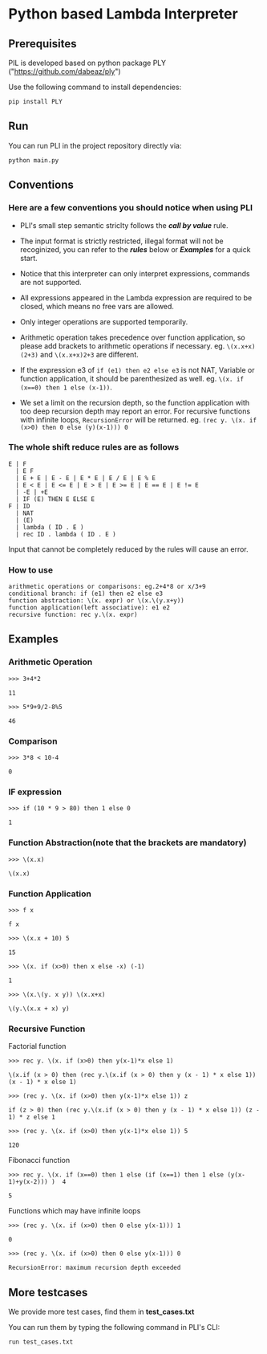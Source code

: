# Python based Lambda Interpreter

## Prerequisites

PIL is developed based on python package PLY ("https://github.com/dabeaz/ply")

Use the following command to install dependencies:

`pip install PLY`

## Run

You can run PLI in the project repository directly via:

`python main.py`

## Conventions

### Here are a few conventions you should notice when using PLI

- PLI's small step semantic striclty follows the **_call by value_** rule.

- The input format is strictly restricted, illegal format will not be recoginized, you can refer to the **_rules_** below or **_Examples_** for a quick start.

- Notice that this interpreter can only interpret expressions, commands are not supported.

- All expressions appeared in the Lambda expression are required to be closed, which means no free vars are allowed.

- Only integer operations are supported temporarily.

- Arithmetic operation takes precedence over function application, so please add brackets to arithmetic operations if necessary. eg. `\(x.x+x)(2+3)` and `\(x.x+x)2+3` are different.

- If the expression e3 of `if (e1) then e2 else e3` is not NAT, Variable or function application, it should be parenthesized as well. eg. `\(x. if (x==0) then 1 else (x-1))`.

- We set a limit on the recursion depth, so the function application with too deep recursion depth may report an error. For recursive functions with infinite loops, `RecursionError` will be returned. eg. `(rec y. \(x. if (x>0) then 0 else (y)(x-1))) 0`

### The whole shift reduce rules are as follows

```
E | F
  | E F
  | E + E | E - E | E * E | E / E | E % E
  | E < E | E <= E | E > E | E >= E | E == E | E != E
  | -E | +E
  | IF (E) THEN E ELSE E
F | ID
  | NAT
  | (E)
  | lambda ( ID . E )
  | rec ID . lambda ( ID . E )
```

Input that cannot be completely reduced by the rules will cause an error.

### How to use

```
arithmetic operations or comparisons: eg.2+4*8 or x/3+9
conditional branch: if (e1) then e2 else e3
function abstraction: \(x. expr) or \(x.\(y.x+y))
function application(left associative): e1 e2 
recursive function: rec y.\(x. expr)
```

## Examples

### Arithmetic Operation

`>>> 3+4*2`

`11`

`>>> 5*9+9/2-8%5`

`46`

### Comparison

`>>> 3*8 < 10-4`

`0`

### IF expression

`>>> if (10 * 9 > 80) then 1 else 0`

`1`

### Function Abstraction(note that the brackets are mandatory)

`>>> \(x.x)`

`\(x.x)`

### Function Application

`>>> f x`

`f x`

`>>> \(x.x + 10) 5`

`15`

`>>> \(x. if (x>0) then x else -x) (-1)`

`1`

`>>> \(x.\(y. x y)) \(x.x+x)`

`\(y.\(x.x + x) y)`

### Recursive Function

Factorial function

`>>> rec y. \(x. if (x>0) then y(x-1)*x else 1)`

`\(x.if (x > 0) then (rec y.\(x.if (x > 0) then y (x - 1) * x else 1)) (x - 1) * x else 1)`

`>>> (rec y. \(x. if (x>0) then y(x-1)*x else 1)) z`

`if (z > 0) then (rec y.\(x.if (x > 0) then y (x - 1) * x else 1)) (z - 1) * z else 1`

`>>> (rec y. \(x. if (x>0) then y(x-1)*x else 1)) 5`

`120`

Fibonacci function

`>>> rec y. \(x. if (x==0) then 1 else (if (x==1) then 1 else (y(x-1)+y(x-2))) )  4`

`5`

Functions which may have infinite loops

`>>> (rec y. \(x. if (x>0) then 0 else y(x-1))) 1`

`0`

`>>> (rec y. \(x. if (x>0) then 0 else y(x-1))) 0`

`RecursionError: maximum recursion depth exceeded`

## More testcases

We provide more test cases, find them in **test_cases.txt**

You can run them by typing the following command in PLI's CLI:

`run test_cases.txt`
